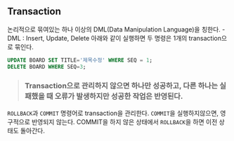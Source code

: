 ## Transaction
논리적으로 묶여있는 하나 이상의 DML(Data Manipulation Language)을 칭한다.
	- DML : Insert, Update, Delete
아래와 같이 실행하면 두 명령은 1개의 transaction으로 묶인다.
```sql
UPDATE BOARD SET TITLE='제목수정' WHERE SEQ = 1;
DELETE BOARD WHERE SEQ=3;
```
> ### Transaction으로 관리하지 않으면 하나만 성공하고, 다른 하나는 실패했을 때 오류가 발생하지만 성공한 작업은 반영된다.

`ROLLBACK`과 `COMMIT` 명령어로 transaction을 관리한다.
`COMMIT`을 실행하지않으면, 영구적으로 반영되지 않는다.
COMMIT을 하지 않은 상태에서 `ROLLBACK`을 하면 이전 상태도 돌아간다.
